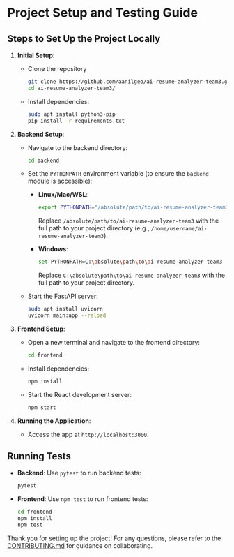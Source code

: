 # Project Setup and Testing Guide

## Steps to Set Up the Project Locally

1. **Initial Setup**:
   - Clone the repository
      ```bash
      git clone https://github.com/aanilgeo/ai-resume-analyzer-team3.git
      cd ai-resume-analyzer-team3/
      ```
   - Install dependencies:
     ```bash
     sudo apt install python3-pip
     pip install -r requirements.txt
     ```

2. **Backend Setup**:
   - Navigate to the backend directory:
     ```bash
     cd backend
     ```
   - Set the `PYTHONPATH` environment variable (to ensure the `backend` module is accessible):
      - **Linux/Mac/WSL**:
          ```bash
          export PYTHONPATH="/absolute/path/to/ai-resume-analyzer-team3"
          ```
          Replace `/absolute/path/to/ai-resume-analyzer-team3` with the full path to your project directory (e.g., `/home/username/ai-resume-analyzer-team3`).
     
      - **Windows**:
        ```bash
        set PYTHONPATH=C:\absolute\path\to\ai-resume-analyzer-team3
        ```
        Replace `C:\absolute\path\to\ai-resume-analyzer-team3` with the full path to your project directory.
   - Start the FastAPI server:
     ```bash
     sudo apt install uvicorn
     uvicorn main:app --reload
     ```

3. **Frontend Setup**:
   - Open a new terminal and navigate to the frontend directory:
     ```bash
     cd frontend
     ```
   - Install dependencies:
     ```bash
     npm install
     ```
   - Start the React development server:
     ```bash
     npm start
     ```

4. **Running the Application**:
   - Access the app at `http://localhost:3000`.

## Running Tests

- **Backend**: Use `pytest` to run backend tests:
  ```bash
  pytest
  ```

- **Frontend**: Use `npm test` to run frontend tests:
  ```bash
  cd frontend
  npm install
  npm test
  ```

Thank you for setting up the project! For any questions, please refer to the [CONTRIBUTING.md](./CONTRIBUTING.md) for guidance on collaborating.
